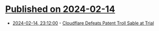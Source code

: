 # [Published on 2024-02-14](index.md)

* [2024-02-14, 23:12:00](https://soylentnews.org/article.pl?sid=24/02/13/194210&from=rss) - [Cloudflare Defeats Patent Troll Sable at Trial](https://soylentnews.org/article.pl?sid=24/02/13/194210&from=rss)
